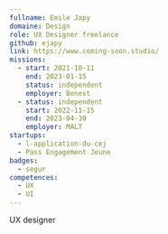 ```yaml
---
fullname: Emile Japy
domaine: Design
role: UX Designer freelance
github: ejapy
link: https://www.coming-soon.studio/
missions:
  - start: 2021-10-11
    end: 2023-01-15
    status: independent
    employer: Benext
  - status: independent
    start: 2022-11-15
    end: 2023-04-30
    employer: MALT
startups:
  - l-application-du-cej
  - Pass Engagement Jeune
badges:
  - segur
competences:
  - UX
  - UI
---
```

UX designer

